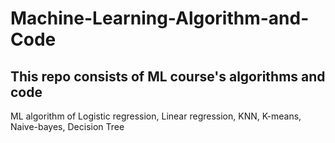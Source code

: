 # Machine-Learning-Algorithm-and-Code
## This repo consists of ML course's algorithms and code

ML algorithm of Logistic regression, Linear regression, KNN, K-means, Naive-bayes, Decision Tree





